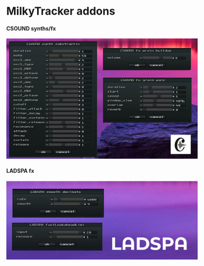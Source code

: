 # MilkyTracker addons

#### CSOUND synths/fx

<a href="csound"><img src="csound/screenshot.jpg"/></a>

#### LADSPA fx

<a href="ladspa"><img src="ladspa/screenshot.jpg"/></a>


